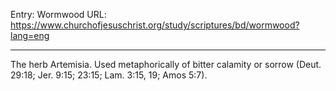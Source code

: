 Entry: Wormwood
URL: https://www.churchofjesuschrist.org/study/scriptures/bd/wormwood?lang=eng

---

The herb Artemisia. Used metaphorically of bitter calamity or sorrow (Deut. 29:18; Jer. 9:15; 23:15; Lam. 3:15, 19; Amos 5:7).
